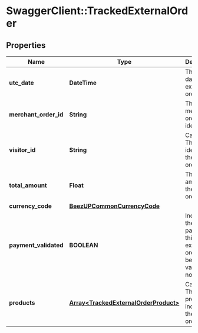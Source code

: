 # SwaggerClient::TrackedExternalOrder

## Properties
Name | Type | Description | Notes
------------ | ------------- | ------------- | -------------
**utc_date** | **DateTime** | The utc date of the external order | 
**merchant_order_id** | **String** | The merchant order identifier | 
**visitor_id** | **String** | Can be null. The visitor identifier of the external order | [optional] 
**total_amount** | **Float** | The total amount of the external order | 
**currency_code** | [**BeezUPCommonCurrencyCode**](BeezUPCommonCurrencyCode.md) |  | 
**payment_validated** | **BOOLEAN** | Indicate if the payment of this external order has been validated or not | 
**products** | [**Array&lt;TrackedExternalOrderProduct&gt;**](TrackedExternalOrderProduct.md) | Can be null. The product list included in the external order | [optional] 


